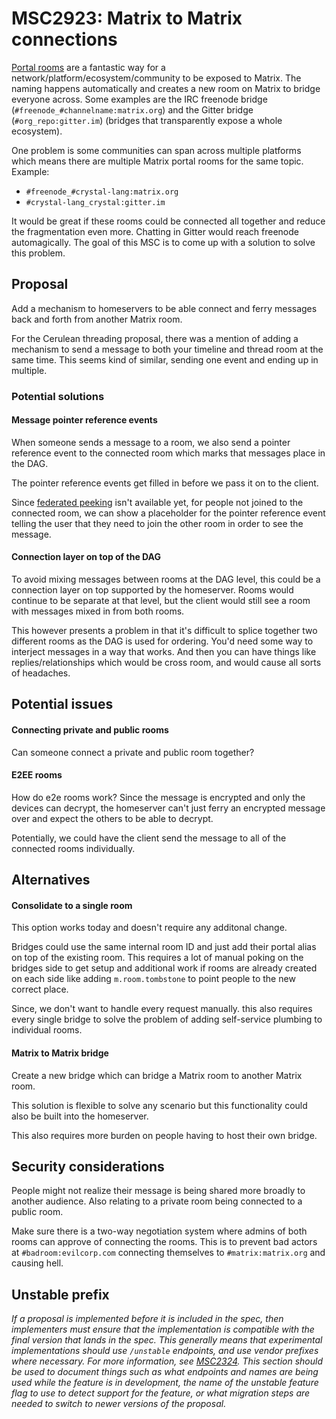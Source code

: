 # MSC2923: Matrix to Matrix connections

[Portal rooms](https://matrix.org/bridges/#libpurple) are a fantastic way for a network/platform/ecosystem/community to be exposed to Matrix. The naming happens automatically and creates a new room on Matrix to bridge everyone across. Some examples are the IRC freenode bridge (`#freenode_#channelname:matrix.org`) and the Gitter bridge (`#org_repo:gitter.im`) (bridges that transparently expose a whole ecosystem).

One problem is some communities can span across multiple platforms which means there are multiple Matrix portal rooms for the same topic. Example:

 - `#freenode_#crystal-lang:matrix.org`
 - `#crystal-lang_crystal:gitter.im`

It would be great if these rooms could be connected all together and reduce the fragmentation even more. Chatting in Gitter would reach freenode automagically. The goal of this MSC is to come up with a solution to solve this problem.



## Proposal

Add a mechanism to homeservers to be able connect and ferry messages back and forth from another Matrix room.

For the Cerulean threading proposal, there was a mention of adding a mechanism to send a message to both your timeline and thread room at the same time. This seems kind of similar, sending one event and ending up in multiple.


### Potential solutions


#### Message pointer reference events

When someone sends a message to a room, we also send a pointer reference event to the connected room which marks that messages place in the DAG.

The pointer reference events get filled in before we pass it on to the client.

Since [federated peeking](https://github.com/matrix-org/matrix-doc/issues/913) isn't available yet, for people not joined to the connected room, we can show a placeholder for the pointer reference event telling the user that they need to join the other room in order to see the message.


#### Connection layer on top of the DAG

To avoid mixing messages between rooms at the DAG level, this could be a connection layer on top supported by the homeserver. Rooms would continue to be separate at that level, but the client would still see a room with messages mixed in from both rooms.

This however presents a problem in that it's difficult to splice together two different rooms as the DAG is used for ordering. You'd need some way to interject messages in a way that works. And then you can have things like replies/relationships which would be cross room, and would cause all sorts of headaches.




## Potential issues


#### Connecting private and public rooms

Can someone connect a private and public room together?


#### E2EE rooms

How do e2e rooms work? Since the message is encrypted and only the devices can decrypt, the homeserver can't just ferry an encrypted message over and expect the others to be able to decrypt.

Potentially, we could  have the client send the message to all of the connected rooms individually.



## Alternatives

#### Consolidate to a single room

This option works today and doesn't require any additonal change.

Bridges could use the same internal room ID and just add their portal alias on top of the existing room. This requires a lot of manual poking on the bridges side to get setup and additional work if rooms are already created on each side like adding `m.room.tombstone` to point people to the new correct place.

Since, we don't want to handle every request manually. this also requires every single bridge to solve the problem of adding self-service plumbing to individual rooms.


#### Matrix to Matrix bridge

Create a new bridge which can bridge a Matrix room to another Matrix room.

This solution is flexible to solve any scenario but this functionality could also be built into the homeserver.

This also requires more burden on people having to host their own bridge.



## Security considerations

People might not realize their message is being shared more broadly to another audience. Also relating to a private room being connected to a public room.

Make sure there is a two-way negotiation system where admins of both rooms can approve of connecting the rooms. This is to prevent bad actors at `#badroom:evilcorp.com` connecting themselves to `#matrix:matrix.org` and causing hell.



## Unstable prefix

*If a proposal is implemented before it is included in the spec, then implementers must ensure that the
implementation is compatible with the final version that lands in the spec. This generally means that
experimental implementations should use `/unstable` endpoints, and use vendor prefixes where necessary.
For more information, see [MSC2324](https://github.com/matrix-org/matrix-doc/pull/2324). This section
should be used to document things such as what endpoints and names are being used while the feature is
in development, the name of the unstable feature flag to use to detect support for the feature, or what
migration steps are needed to switch to newer versions of the proposal.*
